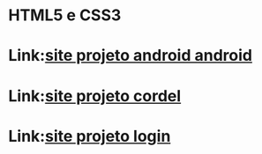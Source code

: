 # HTML5 e CSS3
 
# Link:<a href="https://jooonatan.github.io/projeto-android/" target="_blank">site projeto android android</a>

# Link:<a href="https://jooonatan.github.io/projeto-cordel-milton-duarte/" target="_blank">site projeto cordel</a>

# Link:<a href="https://jooonatan.github.io/projeto-login-html/" target="_blank">site projeto login</a>
